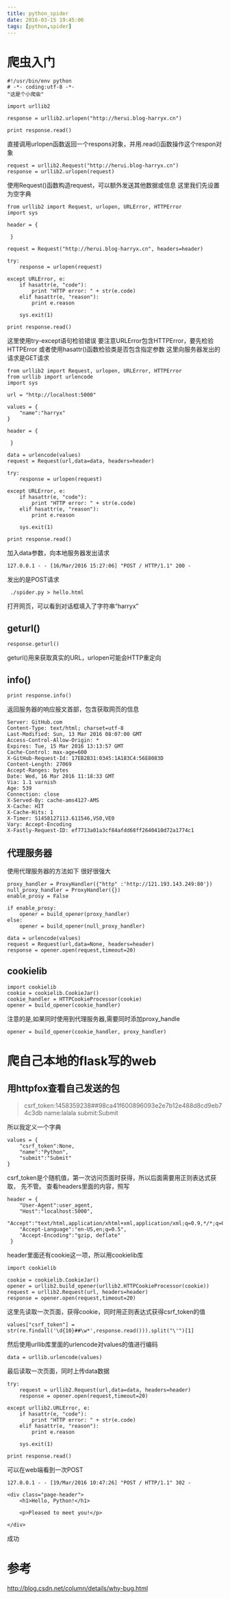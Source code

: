 ```yaml
---
title: python_spider
date: 2016-03-15 19:45:06
tags: [python,spider]
---
```


# 爬虫入门
```
#!/usr/bin/env python
# -*- coding:utf-8 -*-
"这是个小爬虫"

import urllib2

response = urllib2.urlopen("http://herui.blog-harryx.cn")

print response.read()
```
直接调用urlopen函数返回一个respons对象，并用.read()函数操作这个respon对象
```
request = urllib2.Request("http://herui.blog-harryx.cn")
response = urllib2.urlopen(request)
```
使用Request()函数构造request，可以额外发送其他数据或信息
这里我们先设置为空字典
```
from urllib2 import Request, urlopen, URLError, HTTPError  
import sys

header = {    

 }

request = Request("http://herui.blog-harryx.cn", headers=header)

try:
    response = urlopen(request)

except URLError, e:
    if hasattr(e, "code"):
        print "HTTP error: " + str(e.code)
    elif hasattr(e, "reason"):
        print e.reason

    sys.exit(1)

print response.read()
```
这里使用try-except语句检验错误
要注意URLError包含HTTPError，要先检验HTTPError
或者使用hasattr()函数检验类是否包含指定参数
这里向服务器发出的请求是GET请求

```
from urllib2 import Request, urlopen, URLError, HTTPError  
from urllib import urlencode
import sys

url = "http://localhost:5000"

values = {
    "name":"harryx"
}

header = {    

 }

data = urlencode(values)
request = Request(url,data=data, headers=header)

try:
    response = urlopen(request)

except URLError, e:
    if hasattr(e, "code"):
        print "HTTP error: " + str(e.code)
    elif hasattr(e, "reason"):
        print e.reason

    sys.exit(1)

print response.read()
```
加入data参数，向本地服务器发出请求
```
127.0.0.1 - - [16/Mar/2016 15:27:06] "POST / HTTP/1.1" 200 -
```
发出的是POST请求
```
 ./spider.py > hello.html
```
打开网页，可以看到对话框填入了字符串“harryx”
## geturl()
```
response.geturl()
```
geturl()用来获取真实的URL，urlopen可能会HTTP重定向
## info()
```
print response.info()
```
返回服务器的响应报文首部，包含获取网页的信息
```
Server: GitHub.com
Content-Type: text/html; charset=utf-8
Last-Modified: Sun, 13 Mar 2016 08:07:00 GMT
Access-Control-Allow-Origin: *
Expires: Tue, 15 Mar 2016 13:13:57 GMT
Cache-Control: max-age=600
X-GitHub-Request-Id: 17EB2B31:0345:1A183C4:56E8083D
Content-Length: 27069
Accept-Ranges: bytes
Date: Wed, 16 Mar 2016 11:18:33 GMT
Via: 1.1 varnish
Age: 539
Connection: close
X-Served-By: cache-ams4127-AMS
X-Cache: HIT
X-Cache-Hits: 1
X-Timer: S1458127113.611546,VS0,VE0
Vary: Accept-Encoding
X-Fastly-Request-ID: ef7713a01a3cf84afdd68ff2640410d72a1774c1

```
## 代理服务器
使用代理服务器的方法如下
很好很强大
```
proxy_handler = ProxyHandler({"http" :'http://121.193.143.249:80'})  
null_proxy_handler = ProxyHandler({})  
enable_prosy = False

if enable_prosy:
    opener = build_opener(proxy_handler)
else:
    opener = build_opener(null_proxy_handler)

data = urlencode(values)
request = Request(url,data=None, headers=header)
response = opener.open(request,timeout=20)
```
## cookielib
```
import cookielib
cookie = cookielib.CookieJar()
cookie_handler = HTTPCookieProcessor(cookie)
opener = build_opener(cookie_handler)
```
注意的是,如果同时使用到代理服务器,需要同时添加proxy_handle
```
opener = build_opener(cookie_handler, proxy_handler)
```
# 爬自己本地的flask写的web
## 用httpfox查看自己发送的包

> csrf_token:1458359238##98ca41f600896093e2e7b12e488d8cd9eb74c3db
> name:lalala
> submit:Submit

所以我定义一个字典
```
values = {
    "csrf_token":None,
    "name":"Python",
    "submit":"Submit"
}
```
csrf_token是个随机值，第一次访问页面时获得，所以后面需要用正则表达式获取，
先不管。
查看headers里面的内容，照写
```
header = {    
    "User-Agent":user_agent,
    "Host":"localhost:5000",
    "Accept":"text/html,application/xhtml+xml,application/xml;q=0.9,*/*;q=0.8",
    "Accept-Language":"en-US,en;q=0.5",
    "Accept-Encoding":"gzip, deflate"
 }
```
header里面还有cookie这一项，所以用cookielib库
```
import cookielib

cookie = cookielib.CookieJar()
opener = urllib2.build_opener(urllib2.HTTPCookieProcessor(cookie))
request = urllib2.Request(url, headers=header)
response = opener.open(request,timeout=20)
```
这里先读取一次页面，获得cookie，同时用正则表达式获得csrf_token的值
```
values["csrf_token"] = str(re.findall('\d{10}##\w*',response.read())).split("\'")[1]
```
然后使用urllib库里面的urlencode对values的值进行编码
```
data = urllib.urlencode(values)
```
最后读取一次页面，同时上传data数据
```
try:
    request = urllib2.Request(url,data=data, headers=header)
    response = opener.open(request,timeout=20)

except urllib2.URLError, e:
    if hasattr(e, "code"):
        print "HTTP error: " + str(e.code)
    elif hasattr(e, "reason"):
        print e.reason

    sys.exit(1)

print response.read()
```
可以在web端看到一次POST
```
127.0.0.1 - - [19/Mar/2016 10:47:26] "POST / HTTP/1.1" 302 -
```
```
<div class="page-header">
    <h1>Hello, Python!</h1>
    
    <p>Pleased to meet you!</p>
    
</div>

```
成功

# 参考

 <http://blog.csdn.net/column/details/why-bug.html>